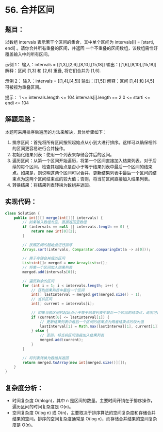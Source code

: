 # 56. 合并区间

## 题目：
以数组 intervals 表示若干个区间的集合，其中单个区间为 intervals[i] = [starti, endi] 。请你合并所有重叠的区间，并返回 一个不重叠的区间数组，该数组需恰好覆盖输入中的所有区间。

示例 1：
输入：intervals = [[1,3],[2,6],[8,10],[15,18]]
输出：[[1,6],[8,10],[15,18]]
解释：区间 [1,3] 和 [2,6] 重叠, 将它们合并为 [1,6].

示例 2：
输入：intervals = [[1,4],[4,5]]
输出：[[1,5]]
解释：区间 [1,4] 和 [4,5] 可被视为重叠区间。
 
提示：
1 <= intervals.length <= 104
intervals[i].length == 2
0 <= starti <= endi <= 104



## 解题思路：
本题可采用排序后遍历的方法来解决，具体步骤如下：
1. 排序区间：首先将所有区间按照起始点从小到大进行排序。这样可以确保相邻的区间更容易进行合并操作。
2. 初始化结果列表：使用一个列表来存储合并后的区间。
3. 遍历区间：从第一个区间开始遍历，将第一个区间直接加入结果列表。对于后续的每个区间，检查其起始点是否小于等于结果列表中最后一个区间的结束点。如果是，则说明这两个区间可以合并，更新结果列表中最后一个区间的结束点为这两个区间结束点的较大值；否则，将当前区间直接加入结果列表。
4. 转换结果：将结果列表转换为数组并返回。



## 实现代码：
```java
class Solution {
    public int[][] merge(int[][] intervals) {
        // 如果输入数组为空，直接返回空数组
        if (intervals == null || intervals.length == 0) {
            return new int[0][2];
        }
        
        // 按照区间的起始点进行排序
        Arrays.sort(intervals, Comparator.comparingInt(a -> a[0]));
        
        // 用于存储合并后的区间
        List<int[]> merged = new ArrayList<>();
        // 将第一个区间加入结果列表
        merged.add(intervals[0]);
        
        // 遍历剩余的区间
        for (int i = 1; i < intervals.length; i++) {
            // 获取结果列表中最后一个区间
            int[] lastInterval = merged.get(merged.size() - 1);
            // 当前区间
            int[] current = intervals[i];
            
            // 如果当前区间的起始点小于等于结果列表中最后一个区间的结束点，说明可以合并
            if (current[0] <= lastInterval[1]) {
                // 更新结果列表中最后一个区间的结束点为两者结束点的较大值
                lastInterval[1] = Math.max(lastInterval[1], current[1]);
            } else {
                // 否则，将当前区间直接加入结果列表
                merged.add(current);
            }
        }
        
        // 将列表转换为数组并返回
        return merged.toArray(new int[merged.size()][]);
    }
}
```



## 复杂度分析：
* 时间复杂度
O(nlogn)，其中 n 是区间的数量。主要时间开销在于排序操作，遍历区间的时间复杂度是 O(n)。
* 空间复杂度
O(log n) 或 O(n)，主要取决于排序算法的空间复杂度和存储合并结果的空间。排序的空间复杂度通常是 O(log n)，而存储合并结果的空间复杂度是 O(n)。
